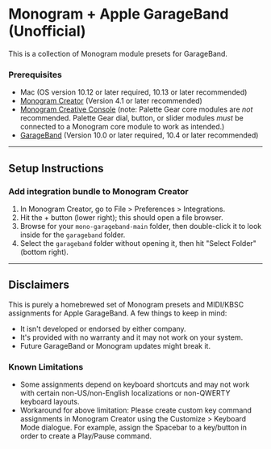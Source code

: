 # Monogram + Apple GarageBand (Unofficial)

This is a collection of Monogram module presets for GarageBand.

### Prerequisites ###

- Mac (OS version 10.12 or later required, 10.13 or later recommended)
- [Monogram Creator](https://monogramcc.com/download/) (Version 4.1 or later recommended)
- [Monogram Creative Console](https://monogramcc.com/) (note:  Palette Gear core modules are _not_ recommended. Palette Gear dial, button, or slider modules _must_ be connected to a Monogram core module to work as intended.)
- [GarageBand](https://www.apple.com/ca/mac/garageband/) (Version 10.0 or later required, 10.4 or later recommended)

---

## Setup Instructions ##

### Add integration bundle to Monogram Creator ###

1. In Monogram Creator, go to File > Preferences > Integrations.
2. Hit the + button (lower right); this should open a file browser.
3. Browse for your <code>mono-garageband-main</code> folder, then double-click it to look inside for the <code>garageband</code> folder.
4. Select the <code>garageband</code> folder without opening it, then hit "Select Folder" (bottom right).

---

## Disclaimers ##

This is purely a homebrewed set of Monogram presets and MIDI/KBSC assignments for Apple GarageBand. A few things to keep in mind:

- It isn't developed or endorsed by either company. 
- It's provided with no warranty and it may not work on your system.
- Future GarageBand or Monogram updates might break it.

### Known Limitations ###

- Some assignments depend on keyboard shortcuts and may not work with certain non-US/non-English localizations or non-QWERTY keyboard layouts.
- Workaround for above limitation: Please create custom key command assignments in Monogram Creator using the Customize > Keyboard Mode dialogue. For example, assign the Spacebar to a key/button in order to create a Play/Pause command.
